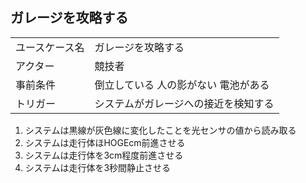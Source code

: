 ## ガレージを攻略する

|   |   |
|---|---|
| ユースケース名 | ガレージを攻略する |
| アクター | 競技者 |
| 事前条件 | 倒立している 人の影がない 電池がある |
| トリガー | システムがガレージへの接近を検知する |

1. システムは黒線が灰色線に変化したことを光センサの値から読み取る
2. システムは走行体ほHOGEcm前進させる
3. システムは走行体を3cm程度前進させる
4. システムは走行体を3秒間静止させる
